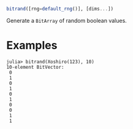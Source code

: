 ```julia
bitrand([rng=default_rng()], [dims...])
```

Generate a `BitArray` of random boolean values.

# Examples

```jldoctest
julia> bitrand(Xoshiro(123), 10)
10-element BitVector:
 0
 1
 0
 1
 0
 1
 0
 0
 1
 1
```
